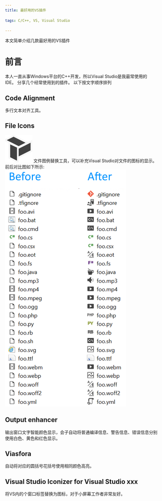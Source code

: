 ```yaml
---
title: 最好用的VS插件

tags: C/C++, VS, Visual Studio

---
```


本文简单介绍几款最好用的VS插件

# 前言
本人一直从事Windows平台的C++开发，所以Visual Studio是我最常使用的IDE。
分享几个经常使用到的插件。
以下按文字顺序排列

## Code Alignment
多行文本对齐工具。

## File Icons
![file_icons.png](\images\2024-01-29-Best-VS-Plugin\file_icons.png)
文件图例替换工具，可以补充Visual Studio对文件的图标的显示。
前后对比图如下所示:
![file_icons_before_after.png](\images\2024-01-29-Best-VS-Plugin\file_icons_before_after.png)

## Output enhancer
输出窗口文字智能颜色显示，会子自动将普通编译信息、警告信息、错误信息分别使用白色、黄色和红色显示。

## Viasfora
自动将对应的圆括号花括号使用相同颜色高亮。

## Visual Studio Iconizer for Visual Studio xxx
将VS内的个窗口标签替换为图标，对于小屏幕工作者非常友好。

